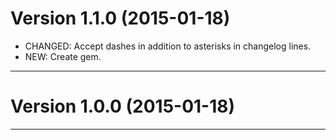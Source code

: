 Version 1.1.0 (2015-01-18)
========================================================================

- CHANGED: Accept dashes in addition to asterisks in changelog lines.
- NEW: Create gem.

* * * * * * * * * * * * * * * * * * * * * * * * * * * * * * * * * * * * 


Version 1.0.0 (2015-01-18)
========================================================================


* * * * * * * * * * * * * * * * * * * * * * * * * * * * * * * * * * * * 


